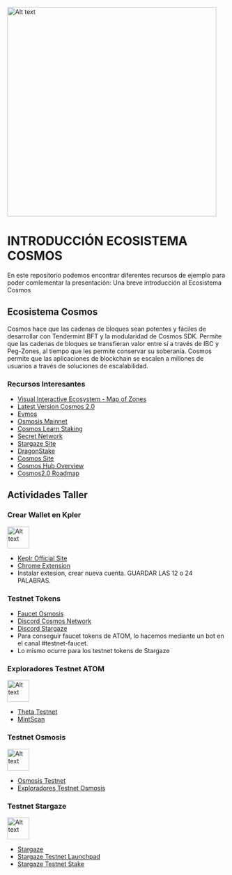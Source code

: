 <img title="a title" alt="Alt text" width="480" src="https://v1.cosmos.network/img/cosmos-wordmark.6cbfcad2.svg">

INTRODUCCIÓN ECOSISTEMA COSMOS
======

En este repositorio podemos encontrar diferentes recursos de ejemplo para poder comlementar la presentación: Una breve introducción al Ecosistema Cosmos

## Ecosistema Cosmos

Cosmos hace que las cadenas de bloques sean potentes y fáciles de desarrollar con Tendermint BFT y la modularidad de Cosmos SDK. Permite que las cadenas de bloques se transfieran valor entre sí a través de IBC y Peg-Zones, al tiempo que les permite conservar su soberanía. Cosmos permite que las aplicaciones de blockchain se escalen a millones de usuarios a través de soluciones de escalabilidad.

### Recursos Interesantes 

* [Visual Interactive Ecosystem - Map of Zones](https://mapofzones.com/)
* [Latest Version Cosmos 2.0](https://gateway.pinata.cloud/ipfs/QmdC3YuZBUq5b9mEr3bKTDRq4XLcxafe3LHqDNFUgUoa61)
* [Evmos](https://evmos.org/)
* [Osmosis Mainnet](https://osmosis.zone/)
* [Cosmos Learn Staking](https://cosmos.network/learn/staking/)
* [Secret Network](https://mapofzones.com/)
* [Stargaze Site](https://stargaze.fi/)
* [DragonStake](https://dragonstake.io/es)
* [Cosmos Site](https://cosmos.network/)
* [Cosmos Hub Overview](https://cosmos.network/)
* [Cosmos2.0 Roadmap](https://hub.cosmos.network/main/roadmap/cosmos-hub-roadmap-2.0.html)

## Actividades Taller

### Crear Wallet en Kpler
<img title="a title" alt="Alt text" width="50" src="https://assets.website-files.com/62dbc9b6b1444851f065c74a/62dbc9b6b144486e7b65c7ff_Keplr_logo_ver.1.3_Keplr_logo_white.png">

* [Keplr Official Site](https://www.keplr.app/)
* [Chrome Extension](https://chrome.google.com/webstore/detail/keplr/dmkamcknogkgcdfhhbddcghachkejeap)
* Instalar extesion, crear nueva cuenta. GUARDAR LAS 12 o 24 PALABRAS.

### Testnet Tokens

* [Faucet Osmosis](https://faucet.osmosis.zone/#/keplr)
* [Discord Cosmos Network](https://discord.gg/cosmosnetwork)
* [Discord Stargaze](https://discord.gg/stargaze)
* Para conseguir faucet tokens de ATOM, lo hacemos mediante un bot en el canal #testnet-faucet.
* Lo mismo ocurre para los testnet tokens de Stargaze

### Exploradores Testnet ATOM
<img title="a title" alt="Alt text" width="50" src="https://v1.cosmos.network/img/cosmos-wordmark.6cbfcad2.svg">

* [Theta Testnet](https://explorer.theta-testnet.polypore.xyz/)
* [MintScan](https://cosmoshub-testnet.mintscan.io/cosmoshub-testnet)

### Testnet Osmosis
<img title="a title" alt="Alt text" width="50" src="https://miro.medium.com/max/1400/1*5IUSb3NV4ANkQtcPlBhoTQ.png">

* [Osmosis Testnet](https://testnet.osmosis.zone/)
* [Exploradores Testnet Osmosis](https://testnet.mintscan.io/osmosis-testnet/)

### Testnet Stargaze
<img title="a title" alt="Alt text" width="50" src="https://miro.medium.com/max/1400/1*PIWmEFMXvzJr2yYt7f_3CQ.png">

* [Stargaze](https://testnet.publicawesome.dev/)
* [Stargaze Testnet Launchpad](https://testnet.publicawesome.dev/launchpad)
* [Stargaze Testnet Stake](https://testnet.publicawesome.dev/stake)
